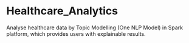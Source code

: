 # Healthcare_Analytics
Analyse healthcare data by Topic Modelling (One NLP Model) in Spark platform, which provides users with explainable results.
